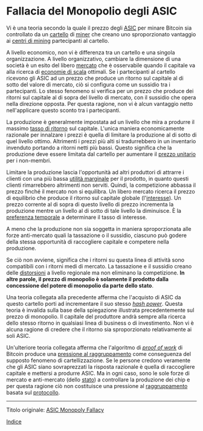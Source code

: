 # Fallacia del Monopolio degli ASIC



Vi è una teoria secondo la quale il prezzo degli [ASIC](https://it.wikipedia.org/wiki/Application_specific_integrated_circuit) per minare Bitcoin sia controllato da un [cartello](https://mises.org/library/man-economy-and-state-power-and-market/html/p/1059) di [miner](ch101-glossary.md#miner) che creano uno sproporzionato vantaggio ai [centri di mining](ch101-glossary.md#centro-di-mining-mine) partecipanti al cartello.

A livello economico, non vi è differenza tra un cartello e una singola organizzazione. A livello organizzativo, cambiare la dimensione di una società è un esito del libero [mercato](ch101-glossary.md#mercato) che è osservabile quando il capitale va alla ricerca di [economie di scala](https://it.wikipedia.org/wiki/Economie_di_scala) ottimali. Se i partecipanti al cartello ricevono gli ASIC ad un prezzo che produce un ritorno sul capitale al di sotto del valore di mercato, ciò si configura come un sussidio tra i partecipanti. Lo stesso fenomeno si verifica per un prezzo che produce dei ritorni sul capitale al di sopra del livello di mercato, con il sussidio che opera nella direzione opposta. Per questa ragione, non vi è alcun vantaggio netto nell'applicare questo sconto tra i partecipanti.

La produzione è generalmente impostata ad un livello che mira a produrre il massimo [tasso di ritorno](https://en.wikipedia.org/wiki/Rate_of_return) sul capitale. L'unica maniera economicamente razionale per innalzare i prezzi è quella di limitare la produzione al di sotto di quel livello ottimo. Altrimenti i prezzi più alti si tradurrebbero in un inventario invenduto portando a ritorni netti più bassi. Questo significa che la produzione deve essere limitata dal cartello per aumentare il [prezzo unitario](https://en.wikipedia.org/wiki/Unit_price) per i non-membri.

Limitare la produzione lascia l'opportunità ad altri produttori di attrarre i clienti con una più bassa [utilità marginale](https://it.wikipedia.org/wiki/Utilit%C3%A0_marginale) per il prodotto, in quanto questi clienti rimarrebbero altrimenti non serviti. Quindi, la competizione abbassa il prezzo finché il mercato non si equilibra. Un libero mercato ricerca il prezzo di equilibrio che produce il ritorno sul capitale globale (l'[interesse](ch101-glossary.md#interesse)). Un prezzo corrente al di sopra di questo livello di prezzo incrementa la produzione mentre un livello al di sotto di tale livello la diminuisce. È la [preferenza temporale](https://en.wikipedia.org/wiki/Time_preference) a determinare il tasso di interesse.

A meno che la produzione non sia soggetta in maniera sproporzionata alle forze anti-mercato quali la tassazione o il sussidio, ciascuno può godere della stessa opportunità di raccogliere capitale e competere nella produzione. 

Se ciò non avviene, significa che i ritorni su questa linea di attività sono compatibili con i ritorni medi di mercato. La tassazione e il sussidio creano delle [distorsioni](ch101-glossary.md#distorsione) a livello regionale ma non eliminano la competizione. **In altre parole, il prezzo di monopolio è solamente il prodotto dalla concessione del potere di monopolio da parte dello stato**. 

Una teoria collegata alla precedente afferma che l'acquisto di ASIC da questo cartello porti ad incrementare il suo stesso [_hash power_](ch101-glossary.md#hash-power). Questa teoria è invalida sulla base della spiegazione illustrata precedentemente sul prezzo di monopolio. Il capitale del produttore andrà sempre alla ricerca dello stesso ritorno in qualsiasi linea di business o di investimento. Non vi è alcuna ragione di credere che il ritorno sia sproporzionato relativamente ai soli ASIC.

Un'ulteriore teoria collegata afferma che l'algoritmo di [_proof of work_](ch101-glossary.md#prova-di-lavoro-proof-of-work) di Bitcoin produce una [pressione al raggruppamento](ch039-pooling-pressure-risk.md) come conseguenza del supposto fenomeno di cartellizzazione. Se le persone credono veramente che gli ASIC siano sovraprezzati la risposta razionale è quella di raccogliere capitale e mettersi a produrre ASIC. Ma in ogni caso, sono le sole forze di mercato e anti-mercato (dello [stato](ch101-glossary.md#distorsione)) a controllare la produzione dei chip e per questa ragione ciò non costituisce una pressione al [raggruppamento](ch101-glossary.md#raggruppamento-pooling) basata sul [protocollo](ch101-glossary.md#protocollo). 

---

Titolo originale: [ASIC Monopoly Fallacy](https://github.com/libbitcoin/libbitcoin-system/wiki/ASIC-Monopoly-Fallacy)

[Indice](/README.md)
